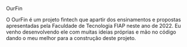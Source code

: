 OurFin

O OurFin é um projeto fintech que apartir dos ensinamentos e propostas apresentadas pela Faculdade de Tecnologia FIAP neste ano de 2022.
Eu venho desenvolvendo ele com muitas ideias próprias e mão no código dando o meu melhor para a construção deste projeto.
